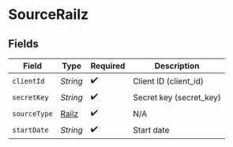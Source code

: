 # SourceRailz


## Fields

| Field                                 | Type                                  | Required                              | Description                           |
| ------------------------------------- | ------------------------------------- | ------------------------------------- | ------------------------------------- |
| `clientId`                            | *String*                              | :heavy_check_mark:                    | Client ID (client_id)                 |
| `secretKey`                           | *String*                              | :heavy_check_mark:                    | Secret key (secret_key)               |
| `sourceType`                          | [Railz](../../models/shared/Railz.md) | :heavy_check_mark:                    | N/A                                   |
| `startDate`                           | *String*                              | :heavy_check_mark:                    | Start date                            |